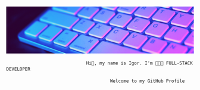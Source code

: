 <!-- @format -->

![Header](https://github.com/IgorSokolyanskyy/IgorSokolyanskyy/blob/main/img/Simple%20Technology%20LinkedIn%20Banner.png)

                                  Hi👋, my name is Igor. I'm 👨🏻‍💻 FULL-STACK DEVELOPER

                                           Welcome to my GitHub Profile
